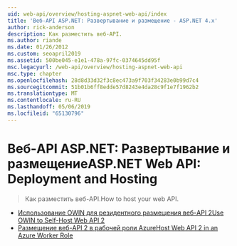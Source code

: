 ```yaml
---
uid: web-api/overview/hosting-aspnet-web-api/index
title: 'Веб-API ASP.NET: Развертывание и размещение - ASP.NET 4.x'
author: rick-anderson
description: Как разместить веб-API.
ms.author: riande
ms.date: 01/26/2012
ms.custom: seoapril2019
ms.assetid: 500be045-e1e1-478a-97fc-0374645dd95f
msc.legacyurl: /web-api/overview/hosting-aspnet-web-api
msc.type: chapter
ms.openlocfilehash: 28d8d33d32f3c8ec473a9f703f34283e0b99d7c4
ms.sourcegitcommit: 51b01b6ff8edde57d8243e4da28c9f1e7f1962b2
ms.translationtype: MT
ms.contentlocale: ru-RU
ms.lasthandoff: 05/06/2019
ms.locfileid: "65130796"
---
```

# <a name="aspnet-web-api-deployment-and-hosting"></a><span data-ttu-id="c7874-103">Веб-API ASP.NET: Развертывание и размещение</span><span class="sxs-lookup"><span data-stu-id="c7874-103">ASP.NET Web API: Deployment and Hosting</span></span>

> <span data-ttu-id="c7874-104">Как разместить веб-API.</span><span class="sxs-lookup"><span data-stu-id="c7874-104">How to host your web API.</span></span>

- [<span data-ttu-id="c7874-105">Использование OWIN для резидентного размещения веб-API 2</span><span class="sxs-lookup"><span data-stu-id="c7874-105">Use OWIN to Self-Host Web API 2</span></span>](use-owin-to-self-host-web-api.md)
- [<span data-ttu-id="c7874-106">Размещение веб-API 2 в рабочей роли Azure</span><span class="sxs-lookup"><span data-stu-id="c7874-106">Host Web API 2 in an Azure Worker Role</span></span>](host-aspnet-web-api-in-an-azure-worker-role.md)
